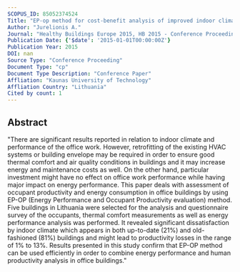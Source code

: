 ```yaml
---
SCOPUS_ID: 85052374524
Title: "EP-op method for cost-benefit analysis of improved indoor climate and reduced energy consumption in office buildings: Case studies"
Author: "Jurelionis A."
Journal: "Healthy Buildings Europe 2015, HB 2015 - Conference Proceedings"
Publication Date: {'$date': '2015-01-01T00:00:00Z'}
Publication Year: 2015
DOI: nan
Source Type: "Conference Proceeding"
Document Type: "cp"
Document Type Description: "Conference Paper"
Affliation: "Kaunas University of Technology"
Affliation Country: "Lithuania"
Cited by count: 1
---
```


## Abstract
"There are significant results reported in relation to indoor climate and performance of the office work. However, retrofitting of the existing HVAC systems or building envelope may be required in order to ensure good thermal comfort and air quality conditions in buildings and it may increase energy and maintenance costs as well. On the other hand, particular investment might have no effect on office work performance while having major impact on energy performance. This paper deals with assessment of occupant productivity and energy consumption in office buildings by using EP-OP (Energy Performance and Occupant Productivity evaluation) method. Five buildings in Lithuania were selected for the analysis and questionnaire survey of the occupants, thermal comfort measurements as well as energy performance analysis was performed. It revealed significant dissatisfaction by indoor climate which appears in both up-to-date (21%) and old-fashioned (81%) buildings and might lead to productivity losses in the range of 1% to 13%. Results presented in this study confirm that EP-OP method can be used efficiently in order to combine energy performance and human productivity analysis in office buildings."
